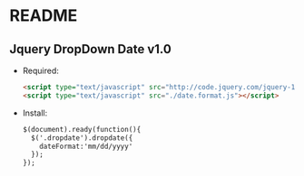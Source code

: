 README
======

Jquery DropDown Date v1.0
----------------------------------

- Required:

  ```html
  <script type="text/javascript" src="http://code.jquery.com/jquery-1.10.2.min.js"></script>
  <script type="text/javascript" src="./date.format.js"></script>
  ```

- Install:

  ```html
  $(document).ready(function(){
    $('.dropdate').dropdate({
      dateFormat:'mm/dd/yyyy'
    });
  });
  ```

